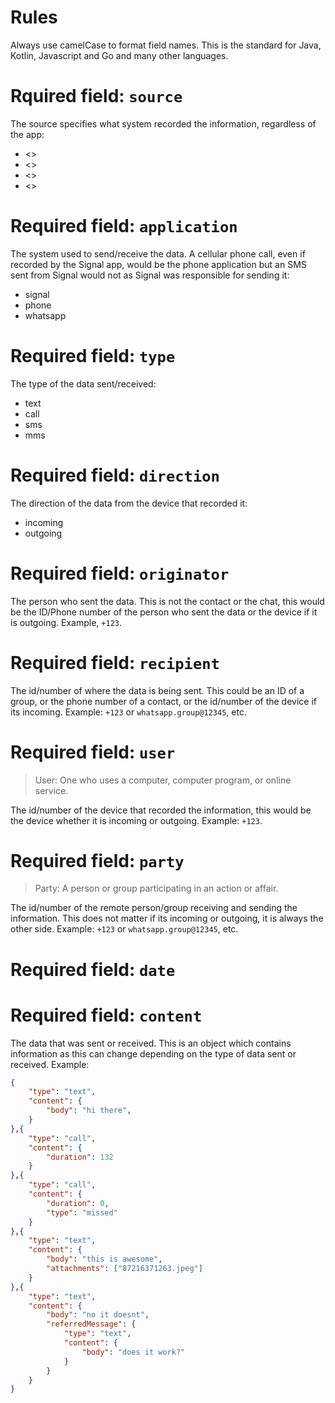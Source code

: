 
# Rules
Always use camelCase to format field names. This is the standard for Java, Kotlin, Javascript and Go and many other languages.

# Rquired field: `source`
The source specifies what system recorded the information, regardless of the app:
- <>
- <>
- <>
- <>

# Required field: `application`
The system used to send/receive the data. A cellular phone call, even if recorded by the Signal app, would be the phone application but an SMS sent from Signal would not as Signal was responsible for sending it:
- signal
- phone
- whatsapp

# Required field: `type`
The type of the data sent/received:
- text
- call
- sms
- mms

# Required field: `direction`
The direction of the data from the device that recorded it:
- incoming
- outgoing

# Required field: `originator`
The person who sent the data. This is not the contact or the chat, this would be the ID/Phone number of the person who sent the data or the device if it is outgoing.
Example, `+123`.

# Required field: `recipient`
The id/number of where the data is being sent. This could be an ID of a group, or the phone number of a contact, or the id/number of the device if its incoming.
Example: `+123` or `whatsapp.group@12345`, etc.

# Required field: `user`
> User: One who uses a computer, computer program, or online service.

The id/number of the device that recorded the information, this would be the device whether it is incoming or outgoing.
Example: `+123`.

# Required field: `party`
> Party: A person or group participating in an action or affair.

The id/number of the remote person/group receiving and sending the information. This does not matter if its incoming or outgoing, it is always the other side.
Example: `+123` or `whatsapp.group@12345`, etc.

# Required field: `date`


# Required field: `content`
The data that was sent or received. This is an object which contains information as this can change depending on the type of data sent or received.
Example:
```json
{
    "type": "text",
    "content": {
        "body": "hi there",
    }
},{
    "type": "call",
    "content": {
        "duration": 132
    }
},{
    "type": "call",
    "content": {
        "duration": 0,
        "type": "missed"
    }
},{
    "type": "text",
    "content": {
        "body": "this is awesome",
        "attachments": ["87216371263.jpeg"]
    }
},{
    "type": "text",
    "content": {
        "body": "no it doesnt",
        "referredMessage": {
            "type": "text",
            "content": {
                "body": "does it work?"
            }
        }
    }
}
```
